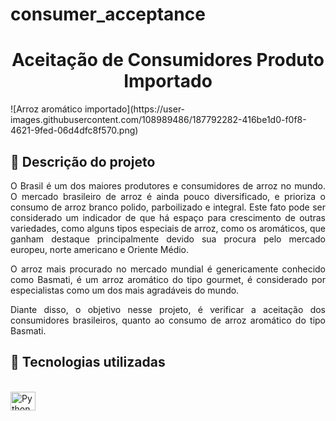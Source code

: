 
# consumer_acceptance

<h1 align = "center" > Aceitação de Consumidores Produto Importado </h1>
![Arroz aromático importado](https://user-images.githubusercontent.com/108989486/187792282-416be1d0-f0f8-4621-9fed-06d4dfc8f570.png)

## :small_blue_diamond: Descrição do projeto 

<p align="justify">
  O Brasil é um dos maiores produtores e consumidores de arroz no mundo. O mercado brasileiro de arroz é ainda pouco diversificado, e prioriza o consumo de arroz branco polido, parboilizado e integral. Este fato pode ser considerado um indicador de que há espaço para crescimento de outras variedades, como alguns tipos especiais de arroz, como os aromáticos, que ganham destaque principalmente devido sua procura pelo mercado europeu, norte americano e Oriente Médio.
</p>
<p align="justify">
  O arroz mais procurado no mercado mundial é genericamente conhecido como Basmati, é um arroz aromático do tipo gourmet, é considerado por especialistas como um dos mais agradáveis do mundo.  
</p>
<p align="justify">
  Diante disso, o objetivo nesse projeto, é verificar a aceitação dos consumidores brasileiros, quanto ao consumo de arroz aromático do tipo Basmati.
</p>

## :small_blue_diamond: Tecnologias utilizadas

<div style="display: inline_block"><br>
    <img align= "center" alt="Python" height="30" width="40" src="https://cdn.jsdelivr.net/gh/devicons/devicon/icons/python/python-original.svg">
